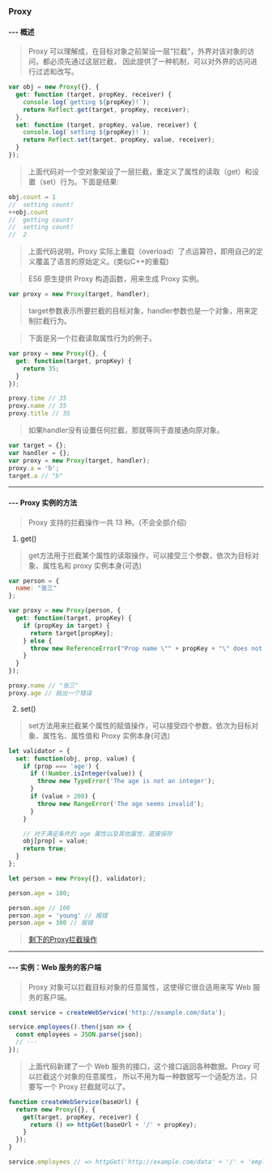 ### Proxy
#### --- 概述
> Proxy 可以理解成，在目标对象之前架设一层“拦截”，外界对该对象的访问，都必须先通过这层拦截，
因此提供了一种机制，可以对外界的访问进行过滤和改写。
```javascript
var obj = new Proxy({}, {
  get: function (target, propKey, receiver) {
    console.log(`getting ${propKey}!`);
    return Reflect.get(target, propKey, receiver);
  },
  set: function (target, propKey, value, receiver) {
    console.log(`setting ${propKey}!`);
    return Reflect.set(target, propKey, value, receiver);
  }
});
```
> 上面代码对一个空对象架设了一层拦截，重定义了属性的读取（get）和设置（set）行为。下面是结果:
```javascript
obj.count = 1
//  setting count!
++obj.count
//  getting count!
//  setting count!
//  2
```
> 上面代码说明，Proxy 实际上重载（overload）了点运算符，即用自己的定义覆盖了语言的原始定义。(类似C++的重载)

> ES6 原生提供 Proxy 构造函数，用来生成 Proxy 实例。
```javascript
var proxy = new Proxy(target, handler);
```
> target参数表示所要拦截的目标对象，handler参数也是一个对象，用来定制拦截行为。

> 下面是另一个拦截读取属性行为的例子。
```javascript
var proxy = new Proxy({}, {
  get: function(target, propKey) {
    return 35;
  }
});

proxy.time // 35
proxy.name // 35
proxy.title // 35
```
> 如果handler没有设置任何拦截，那就等同于直接通向原对象。
```javascript
var target = {};
var handler = {};
var proxy = new Proxy(target, handler);
proxy.a = 'b';
target.a // "b"
```
---
#### --- Proxy 实例的方法
> Proxy 支持的拦截操作一共 13 种。(不会全部介绍)
1. get()
> get方法用于拦截某个属性的读取操作，可以接受三个参数，依次为目标对象、属性名和 proxy 实例本身(可选)
```javascript
var person = {
  name: "张三"
};

var proxy = new Proxy(person, {
  get: function(target, propKey) {
    if (propKey in target) {
      return target[propKey];
    } else {
      throw new ReferenceError("Prop name \"" + propKey + "\" does not exist.");
    }
  }
});

proxy.name // "张三"
proxy.age // 抛出一个错误
```
2. set() 
> set方法用来拦截某个属性的赋值操作，可以接受四个参数，依次为目标对象、属性名、属性值和 Proxy 实例本身(可选)
```javascript
let validator = {
  set: function(obj, prop, value) {
    if (prop === 'age') {
      if (!Number.isInteger(value)) {
        throw new TypeError('The age is not an integer');
      }
      if (value > 200) {
        throw new RangeError('The age seems invalid');
      }
    }

    // 对于满足条件的 age 属性以及其他属性，直接保存
    obj[prop] = value;
    return true;
  }
};

let person = new Proxy({}, validator);

person.age = 100;

person.age // 100
person.age = 'young' // 报错
person.age = 300 // 报错
```
> [剩下的Proxy拦截操作](https://es6.ruanyifeng.com/#docs/proxy)
---
#### --- 实例：Web 服务的客户端
> Proxy 对象可以拦截目标对象的任意属性，这使得它很合适用来写 Web 服务的客户端。
```javascript
const service = createWebService('http://example.com/data');

service.employees().then(json => {
  const employees = JSON.parse(json);
  // ···
});
```
> 上面代码新建了一个 Web 服务的接口，这个接口返回各种数据。Proxy 可以拦截这个对象的任意属性，
> 所以不用为每一种数据写一个适配方法，只要写一个 Proxy 拦截就可以了。
```javascript
function createWebService(baseUrl) {
  return new Proxy({}, {
    get(target, propKey, receiver) {
      return () => httpGet(baseUrl + '/' + propKey);
    }
  });
}

service.employees // => httpGet('http://example.com/data' + '/' + 'employees');
```
